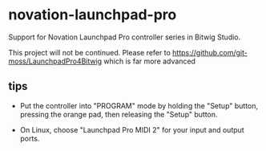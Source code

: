 # novation-launchpad-pro

Support for Novation Launchpad Pro controller series in Bitwig Studio.

This project will not be continued. Please refer to https://github.com/git-moss/LaunchpadPro4Bitwig which is far more advanced

## tips
- Put the controller into "PROGRAM" mode by holding the "Setup" button,
pressing the orange pad, then releasing the "Setup" button.

- On Linux, choose "Launchpad Pro MIDI 2" for your input and output ports.
